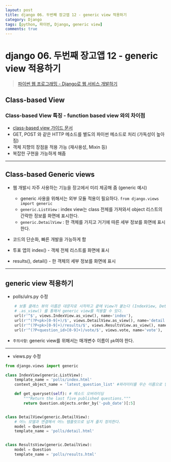 ```yaml
---
layout: post
title: django 06. 두번째 장고앱 12 - generic view 적용하기
category: Django
tags: [python, 파이썬, Django, generic view]
comments: true
---
```

# django 06. 두번째 장고앱 12 - generic view 적용하기
> [파이썬 웹 프로그래밍 - Django로 웹 서비스 개발하기 ](https://www.inflearn.com/course/django-%ED%8C%8C%EC%9D%B4%EC%8D%AC-%EC%9E%A5%EA%B3%A0-%EA%B0%95%EC%A2%8C/)      

## Class-based View

### Class-based View 특징 - function based view 와의 차이점
- [class-based view 가이드 문서](https://docs.djangoproject.com/en/1.10/topics/class-based-views/)
- GET, POST 와 같은 HTTP 메소드를 별도의 파이썬 메소드로 처리 (가독성이 높아짐)
- 객체 지향의 장점을 적용 가능 (재사용성, Mixin 등)
- 복잡한 구현을 가능하게 해줌

---
## Class-based Generic views

- 웹 개발시 자주 사용하는 기능을 장고에서 미리 제공해 줌 (generic 예시)
  - generic 사용을 위해서는 외부 모듈 적용이 필요하다. `from django.views import generic`
  - `generic.ListView` : index view는 class 전체를 가져와서 object 리스트의 간략한 정보를 화면에 표시한다.
  - `generic.DetailView` : 한 객체를 가지고 거기에 따른 세부 정보를 화면에 표시한다.  

- 코드의 단순화, 빠른 개발을 가능하게 함
- 투표 앱의 index() - 객체 전체 리스트를 화면에 표시
- results(), detail() - 한 객체의 세부 정보를 화면에 표시

---
## generic view 적용하기
- polls/ulrs.py 수정
```python
    # 보통 클래스 뷰의 이름은 대문자로 시작하고 끝에 View가 붙는다 (IndexView, DetailView, ResultsView 등)
    # .as_view() 를 통해서 generic view를 적용할 수 있다.
    url(r'^$', views.IndexView.as_view(), name='index'),
    url(r'^(?P<pk>[0-9]+)/$', views.DetailView.as_view(), name='detail'),
    url(r'^(?P<pk>[0-9]+)/results/$', views.ResultsView.as_view(), name='results'),
    url(r'^(?P<question_id>[0-9]+)/vote/$', views.vote, name='vote'),
```
- `주의사항`: generic view를 위해서는 매개변수 이름이 `pk`여야 한다.

---
- views.py 수정

```python
from django.views import generic

class IndexView(generic.ListView):
    template_name = 'polls/index.html'
    context_object_name = 'latest_question_list' #파라미터를 무슨 이름으로 넘길 것인가?

    def get_queryset(self): # 메소드 오버라이딩
        """Return the last five published questions."""
        return Question.objects.order_by('-pub_date')[:5]


class DetailView(generic.DetailView):
    # 어느 모델과 연결해서 어느 템플릿으로 넘겨 줄지 정의한다.
    model = Question
    template_name = 'polls/detail.html'


class ResultsView(generic.DetailView):
    model = Question
    template_name = 'polls/results.html'
```
